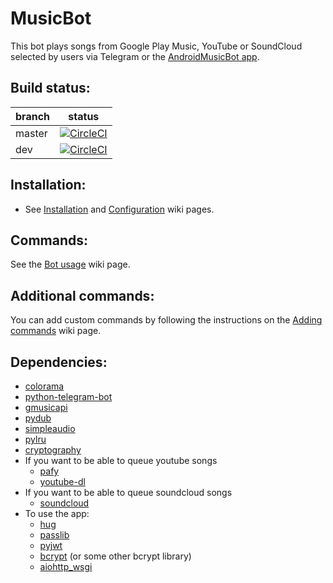 # MusicBot
This bot plays songs from Google Play Music, YouTube or SoundCloud selected by users via Telegram or the [AndroidMusicBot app](https://github.com/BjoernPetersen/AndroidMusicBot).  

## Build status:
branch | status
------ | ------
master | [![CircleCI](https://circleci.com/gh/BjoernPetersen/MusicBot/tree/master.svg?style=svg)](https://circleci.com/gh/BjoernPetersen/MusicBot/tree/master)  
dev | [![CircleCI](https://circleci.com/gh/BjoernPetersen/MusicBot/tree/dev.svg?style=svg)](https://circleci.com/gh/BjoernPetersen/MusicBot/tree/dev)

## Installation:
- See [Installation](../../wiki/Installation) and [Configuration](../../wiki/Configuration) wiki pages.

## Commands:
See the [Bot usage](../../wiki/Bot-usage) wiki page.

## Additional commands:
You can add custom commands by following the instructions on the [Adding commands](../../wiki/Adding-commands) wiki page.

## Dependencies:
  - [colorama](https://github.com/tartley/colorama)
  - [python-telegram-bot](https://github.com/python-telegram-bot/python-telegram-bot)
  - [gmusicapi](https://github.com/simon-weber/gmusicapi)
  - [pydub](https://github.com/jiaaro/pydub)
  - [simpleaudio](https://github.com/hamiltron/py-simple-audio)
  - [pylru](https://github.com/jlhutch/pylru)
  - [cryptography](https://github.com/pyca/cryptography)
  - If you want to be able to queue youtube songs
    - [pafy](https://github.com/mps-youtube/pafy)
    - [youtube-dl](https://github.com/rg3/youtube-dl)
  - If you want to be able to queue soundcloud songs
    - [soundcloud](https://github.com/soundcloud/soundcloud-python)
  - To use the app:
    - [hug](https://github.com/timothycrosley/hug)
    - [passlib](https://pypi.python.org/pypi/passlib)
    - [pyjwt](https://github.com/jpadilla/pyjwt)
    - [bcrypt](https://github.com/pyca/bcrypt) (or some other bcrypt library)
    - [aiohttp_wsgi](https://github.com/etianen/aiohttp-wsgi)
